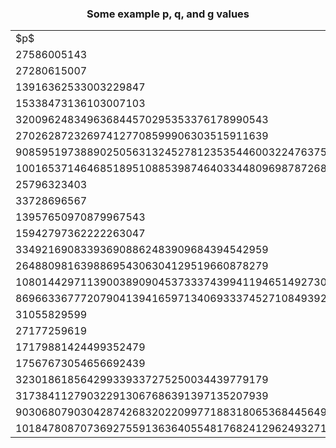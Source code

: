 <h3 align="center">Some example p, q, and g values</h3>
<table >
    <tr>
        <td>$p$</td>
        <td>$q$</td>
        <td>$g$</td>
    </tr>
    <tr>
        <td>27586005143</td>
        <td>13793002571</td>
        <td rowspan="8" >2</td>
    </tr>
    <tr>
        <td>27280615007</td>
        <td>13640307503</td>
    </tr>
    <tr>
        <td>13916362533003229847</td>
        <td>6958181266501614923</td>
    </tr>
    <tr>
        <td>15338473136103007103</td>
        <td>7669236568051503551</td>
    </tr>
    <tr>
        <td>320096248349636844570295353376178990543</td>
        <td>160048124174818422285147676688089495271</td>
    </tr>
    <tr>
        <td>270262872326974127708599906303515911639</td>
        <td>135131436163487063854299953151757955819</td>
    </tr>
    <tr>
        <td>90859519738890250563132452781235354460032247637564067204072666774475752083983</td>
        <td>45429759869445125281566226390617677230016123818782033602036333387237876041991</td>
    </tr>
    <tr>
        <td>100165371464685189510885398746403344809698787268279513659494438616624039194519</td>
        <td>50082685732342594755442699373201672404849393634139756829747219308312019597259</td>
    </tr>
    <tr>
        <td>25796323403</td>
        <td>12898161701</td>
        <td rowspan="8">3</td>
    </tr>
    <tr>
        <td>33728696567</td>
        <td>16864348283</td>
    </tr>
    <tr>
        <td>13957650970879967543</td>
        <td>6978825485439983771</td>
    </tr>
    <tr>
        <td>15942797362222263047</td>
        <td>7971398681111131523</td>
    </tr>
    <tr>
        <td>334921690833936908862483909684394542959</td>
        <td>167460845416968454431241954842197271479</td>
    </tr>
    <tr>
        <td>264880981639886954306304129519660878279</td>
        <td>132440490819943477153152064759830439139</td>
    </tr>
    <tr>
        <td>108014429711390038909045373337439941194651492730597206063121657406055968221623</td>
        <td>54007214855695019454522686668719970597325746365298603031560828703027984110811</td>
    </tr>
    <tr>
        <td>86966336777207904139416597134069333745271084939289438308769969832490279551743</td>
        <td>43483168388603952069708298567034666872635542469644719154384984916245139775871</td>
    </tr>
    <tr>
        <td>31055829599</td>
        <td>15527914799</td>
        <td rowspan="8">5</td>
    </tr>
    <tr>
        <td>27177259619</td>
        <td>13588629809</td>
    </tr>
    <tr>
        <td>17179881424499352479</td>
        <td>8589940712249676239</td>
    </tr>
    <tr>
        <td>17567673054656692439</td>
        <td>8783836527328346219</td>
    </tr>
    <tr>
        <td>323018618564299339337275250034439779179</td>
        <td>161509309282149669668637625017219889589</td>
    </tr>
    <tr>
        <td>317384112790322913067686391397135207939</td>
        <td>158692056395161456533843195698567603969</td>
    </tr>
    <tr>
        <td>90306807903042874268320220997718831806536844564987401799863321407257560494259</td>
        <td>45153403951521437134160110498859415903268422282493700899931660703628780247129</td>
    </tr>
    <tr>
        <td>101847808707369275591363640554817682412962493271724104560197483547748316475639</td>
        <td>50923904353684637795681820277408841206481246635862052280098741773874158237819</td>
    </tr>
</table>


